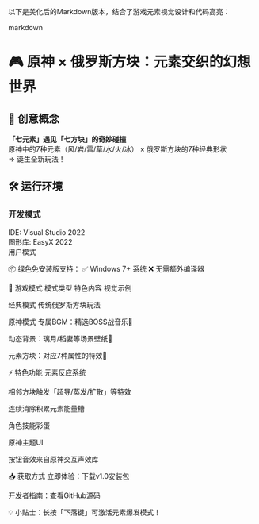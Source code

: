 以下是美化后的Markdown版本，结合了游戏元素视觉设计和代码高亮：

markdown
# 🎮 原神 × 俄罗斯方块：元素交织的幻想世界

## 🌈 创意概念
​**​「七元素」遇见「七方块」的奇妙碰撞​**​  
原神中的7种元素（风/岩/雷/草/水/火/冰） × 俄罗斯方块的7种经典形状  
⇒ 诞生全新玩法！

## 🛠️ 运行环境
### 开发模式  
IDE: Visual Studio 2022  
图形库: EasyX 2022  
用户模式

📦 绿色免安装版支持：
✅ Windows 7+ 系统
❌ 无需额外编译器

🎵 游戏模式
模式类型	特色内容	视觉示例

经典模式	传统俄罗斯方块玩法	

​​原神模式​​	专属BGM：精选BOSS战音乐🎵	

动态背景：璃月/稻妻等场景壁纸🌄	

元素方块：对应7种属性的特效💫	 

⚡ 特色功能
​​元素反应系统​​

相邻方块触发「超导/蒸发/扩散」等特效

连续消除积累元素能量槽

​​角色技能彩蛋​​

​​原神主题UI​​

按钮音效来自原神交互声效库

📥 获取方式
立即体验：下载v1.0安装包

开发者指南：查看GitHub源码

💡 小贴士：长按「下落键」可激活元素爆发模式！
